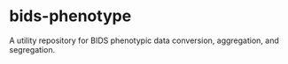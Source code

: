 # bids-phenotype
A utility repository for BIDS phenotypic data conversion, aggregation, and segregation.
